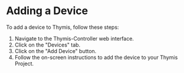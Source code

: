 # Adding a Device

To add a device to Thymis, follow these steps:

1. Navigate to the Thymis-Controller web interface.
2. Click on the "Devices" tab.
3. Click on the "Add Device" button.
4. Follow the on-screen instructions to add the device to your Thymis Project.
